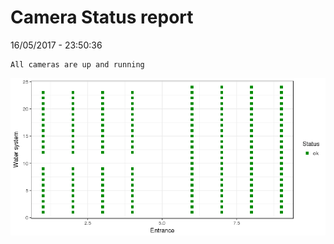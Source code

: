 Camera Status report
================
16/05/2017 - 23:50:36

    All cameras are up and running

![](camreport_files/figure-markdown_github/unnamed-chunk-2-1.png)
